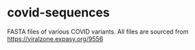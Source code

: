 # covid-sequences
FASTA files of various COVID variants.
All files are sourced from https://viralzone.expasy.org/9556

